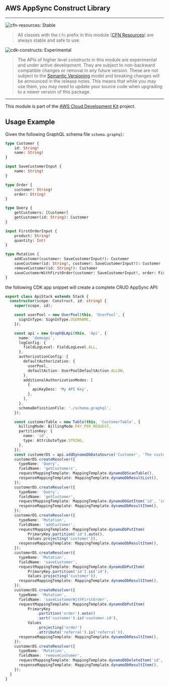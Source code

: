 ## AWS AppSync Construct Library
<!--BEGIN STABILITY BANNER-->
---

![cfn-resources: Stable](https://img.shields.io/badge/cfn--resources-stable-success.svg?style=for-the-badge)

> All classes with the `Cfn` prefix in this module ([CFN Resources](https://docs.aws.amazon.com/cdk/latest/guide/constructs.html#constructs_lib)) are always stable and safe to use.

![cdk-constructs: Experimental](https://img.shields.io/badge/cdk--constructs-experimental-important.svg?style=for-the-badge)

> The APIs of higher level constructs in this module are experimental and under active development. They are subject to non-backward compatible changes or removal in any future version. These are not subject to the [Semantic Versioning](https://semver.org/) model and breaking changes will be announced in the release notes. This means that while you may use them, you may need to update your source code when upgrading to a newer version of this package.

---
<!--END STABILITY BANNER-->

This module is part of the [AWS Cloud Development Kit](https://github.com/aws/aws-cdk) project.

## Usage Example

Given the following GraphQL schema file `schema.graphql`:

```graphql
type Customer {
    id: String!
    name: String!
}

input SaveCustomerInput {
    name: String!
}

type Order {
    customer: String!
    order: String!
}

type Query {
    getCustomers: [Customer]
    getCustomer(id: String): Customer
}

input FirstOrderInput {
    product: String!
    quantity: Int!
}

type Mutation {
    addCustomer(customer: SaveCustomerInput!): Customer
    saveCustomer(id: String!, customer: SaveCustomerInput!): Customer
    removeCustomer(id: String!): Customer
    saveCustomerWithFirstOrder(customer: SaveCustomerInput!, order: FirstOrderInput!, referral: String): Order
}
```

the following CDK app snippet will create a complete CRUD AppSync API:

```ts
export class ApiStack extends Stack {
  constructor(scope: Construct, id: string) {
    super(scope, id);

    const userPool = new UserPool(this, 'UserPool', {
      signInType: SignInType.USERNAME,
    });

    const api = new GraphQLApi(this, 'Api', {
      name: `demoapi`,
      logConfig: {
        fieldLogLevel: FieldLogLevel.ALL,
      },
      authorizationConfig: {
        defaultAuthorization: {
          userPool,
          defaultAction: UserPoolDefaultAction.ALLOW,
        },
        additionalAuthorizationModes: [
          {
            apiKeyDesc: 'My API Key',
          },
        ],
      },
      schemaDefinitionFile: './schema.graphql',
    });

    const customerTable = new Table(this, 'CustomerTable', {
      billingMode: BillingMode.PAY_PER_REQUEST,
      partitionKey: {
        name: 'id',
        type: AttributeType.STRING,
      },
    });
    const customerDS = api.addDynamoDbDataSource('Customer', 'The customer data source', customerTable);
    customerDS.createResolver({
      typeName: 'Query',
      fieldName: 'getCustomers',
      requestMappingTemplate: MappingTemplate.dynamoDbScanTable(),
      responseMappingTemplate: MappingTemplate.dynamoDbResultList(),
    });
    customerDS.createResolver({
      typeName: 'Query',
      fieldName: 'getCustomer',
      requestMappingTemplate: MappingTemplate.dynamoDbGetItem('id', 'id'),
      responseMappingTemplate: MappingTemplate.dynamoDbResultItem(),
    });
    customerDS.createResolver({
      typeName: 'Mutation',
      fieldName: 'addCustomer',
      requestMappingTemplate: MappingTemplate.dynamoDbPutItem(
          PrimaryKey.partition('id').auto(),
          Values.projecting('customer')),
      responseMappingTemplate: MappingTemplate.dynamoDbResultItem(),
    });
    customerDS.createResolver({
      typeName: 'Mutation',
      fieldName: 'saveCustomer',
      requestMappingTemplate: MappingTemplate.dynamoDbPutItem(
          PrimaryKey.partition('id').is('id'),
          Values.projecting('customer')),
      responseMappingTemplate: MappingTemplate.dynamoDbResultItem(),
    });
    customerDS.createResolver({
      typeName: 'Mutation',
      fieldName: 'saveCustomerWithFirstOrder',
      requestMappingTemplate: MappingTemplate.dynamoDbPutItem(
          PrimaryKey
              .partition('order').auto()
              .sort('customer').is('customer.id'),
          Values
              .projecting('order')
              .attribute('referral').is('referral')),
      responseMappingTemplate: MappingTemplate.dynamoDbResultItem(),
    });
    customerDS.createResolver({
      typeName: 'Mutation',
      fieldName: 'removeCustomer',
      requestMappingTemplate: MappingTemplate.dynamoDbDeleteItem('id', 'id'),
      responseMappingTemplate: MappingTemplate.dynamoDbResultItem(),
    });
  }
}
```
